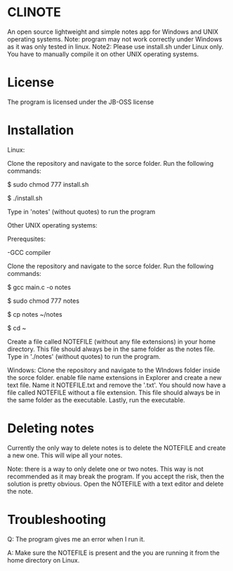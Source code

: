 # CLINOTE
An open source lightweight and simple notes app for Windows and UNIX operating systems.
Note: program may not work correctly under Windows as it was only tested in linux.
Note2: Please use install.sh under Linux only. You have to manually compile it on other UNIX operating systems.
# License
The program is licensed under the JB-OSS license
# Installation
Linux:

Clone the repository and navigate to the sorce folder.
Run the following commands:

$ sudo chmod 777 install.sh

$ ./install.sh

Type in 'notes' (without quotes) to run the program


Other UNIX operating systems:

Prerequsites:

-GCC compiler

Clone the repository and navigate to the sorce folder.
Run the following commands:

$ gcc main.c -o notes

$ sudo chmod 777 notes

$ cp notes ~/notes

$ cd ~

Create a file called NOTEFILE (without any file extensions) in your home directory. This file should always be in the same folder as the notes file.
Type in './notes' (without quotes) to run the program.


Windows:
Clone the repository and navigate to the WIndows folder inside the sorce folder.
enable file name extensions in Explorer and create a new text file. Name it NOTEFILE.txt and remove the '.txt'. You should now have a file called NOTEFILE without a file extension. This file should always be in the same folder as the executable.
Lastly, run the executable.

# Deleting notes
Currently the only way to delete notes is to delete the NOTEFILE and create a new one. This will wipe all your notes.

Note: there is a way to only delete one or two notes. This way is not recommended as it may break the program. If you accept the risk, then the solution is pretty obvious. Open the NOTEFILE with a text editor and delete the note.

# Troubleshooting
Q: The program gives me an error when I run it.

A: Make sure the NOTEFILE is present and the you are running it from the home directory on Linux.
